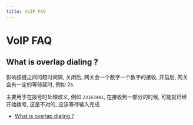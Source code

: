 ```yaml
---
title: VoIP FAQ
---
```


# VoIP FAQ
## What is overlap dialing ?

影响按键之间的超时间隔, 关闭后, 网关会一个数字一个数字的接收, 开启后, 网关会有一定的等待延时, 例如 2s.

主要用于在拨号时处理歧义, 例如 `23163441`, 在接收到一部分的时候, 可能就已经开始拨号, 这是不对的, 应该等待输入完成

* [What is overlap dialing ?](https://www.3cx.com/blog/voip-howto/overlap-dialing/)
